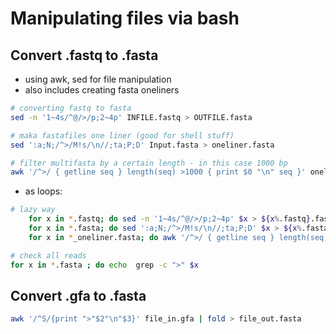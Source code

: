 # Manipulating files via bash
## Convert .fastq to .fasta

* using awk, sed for file manipulation
* also includes creating fasta oneliners

```bash
# converting fastq to fasta
sed -n '1~4s/^@/>/p;2~4p' INFILE.fastq > OUTFILE.fasta

# maka fastafiles one liner (good for shell stuff)
sed ':a;N;/^>/M!s/\n//;ta;P;D' Input.fasta > oneliner.fasta

# filter multifasta by a certain length - in this case 1000 bp
awk '/^>/ { getline seq } length(seq) >1000 { print $0 "\n" seq }' oneliner.fasta > online_grt1000.fasta
```

* as loops:

```bash
# lazy way
    for x in *.fastq; do sed -n '1~4s/^@/>/p;2~4p' $x > ${x%.fastq}.fasta ; done
    for x in *.fasta; do sed ':a;N;/^>/M!s/\n//;ta;P;D' $x > ${x%.fasta}_oneliner.fasta ; done
    for x in *_oneliner.fasta; do awk '/^>/ { getline seq } length(seq) >1000 { print $0 "\n" seq }' $x > ${x%._onliner.fasta}_clean.fasta ; done

# check all reads
for x in *.fasta ; do echo  grep -c ">" $x
```

## Convert .gfa to .fasta

```bash
awk '/^S/{print ">"$2"\n"$3}' file_in.gfa | fold > file_out.fasta
```
